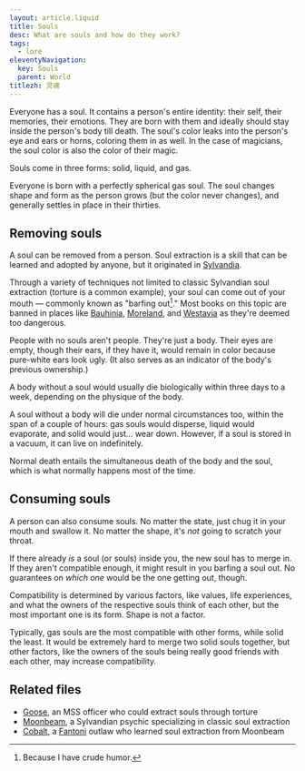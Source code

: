 ```yaml
---
layout: article.liquid
title: Souls
desc: What are souls and how do they work?
tags:
  - lore
eleventyNavigation:
  key: Souls
  parent: World
titlezh: 灵魂
---
```


Everyone has a soul. It contains a person's entire identity: their self, their memories, their emotions. They are born with them and ideally should stay inside the person's body till death. The soul's color leaks into the person's eye and ears or horns, coloring them in as well. In the case of magicians, the soul color is also the color of their magic.

Souls come in three forms: solid, liquid, and gas.

Everyone is born with a perfectly spherical gas soul. The soul changes shape and form as the person grows (but the color never changes), and generally settles in place in their thirties.

## Removing souls

A soul can be removed from a person. Soul extraction is a skill that can be learned and adopted by anyone, but it originated in [Sylvandia](/world/sylvandia/).

Through a variety of techniques not limited to classic Sylvandian soul extraction (torture is a common example), your soul can come out of your mouth — commonly known as "barfing out[^1]." Most books on this topic are banned in places like [Bauhinia](/world/bauhinia/), [Moreland](/world/moreland/), and [Westavia](/world/westavia/) as they're deemed too dangerous.

People with no souls aren't people. They're just a body. Their eyes are empty, though their ears, if they have it, would remain in color because pure-white ears look ugly. (It also serves as an indicator of the body's previous ownership.)

A body without a soul would usually die biologically within three days to a week, depending on the physique of the body.

A soul without a body will die under normal circumstances too, within the span of a couple of hours: gas souls would disperse, liquid would evaporate, and solid would just… wear down. However, if a soul is stored in a vacuum, it can live on indefinitely.

Normal death entails the simultaneous death of the body and the soul, which is what normally happens most of the time.

## Consuming souls

A person can also consume souls. No matter the state, just chug it in your mouth and swallow it. No matter the shape, it's *not* going to scratch your throat.

If there already *is* a soul (or souls) inside you, the new soul has to merge in. If they aren't compatible enough, it might result in you barfing a soul out. No guarantees on *which one* would be the one getting out, though.

Compatibility is determined by various factors, like values, life experiences, and what the owners of the respective souls think of each other, but the most important one is its form. Shape is not a factor.

Typically, gas souls are the most compatible with other forms, while solid the least. It would be extremely hard to merge two solid souls together, but other factors, like the owners of the souls being really good friends with each other, may increase compatibility.

## Related files

- [Goose](/characters/goose/), an MSS officer who could extract souls through torture
- [Moonbeam](/characters/moonbeam/), a Sylvandian psychic specializing in classic soul extraction
- [Cobalt](/characters/cobalt/), a [Fantoni](/world/fanton/) outlaw who learned soul extraction from Moonbeam

[^1]: Because I have crude humor.
